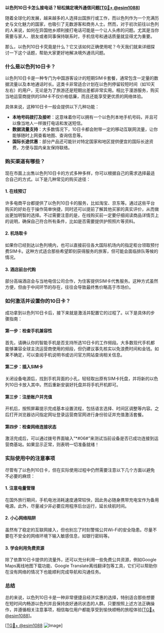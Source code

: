 **以色列10日卡怎么接电话？轻松搞定境外通信问题[[TG💪+ @esim1088](https://t.me/s/esim1088)]**

随着全球化的发展，越来越多的人选择出国旅行或工作，而以色列作为一个充满历史与文化魅力的国家，也吸引了无数游客和商务人士。然而，对于初次前往以色列的人来说，如何在异国他乡顺利接打电话可能是一个让人头疼的问题。尤其是当你需要与家人、朋友或者同事保持联系时，手机信号和通话质量就显得尤为重要。

那么，以色列10日卡究竟是什么？它又该如何正确使用呢？今天我们就来详细探讨一下这个话题，帮助大家更好地解决境外通讯问题。

### 什么是以色列10日卡？

以色列10日卡是一种专门为中国游客设计的短期SIM卡套餐，通常包含一定量的数据流量以及本地通话时长。这类卡非常适合计划在以色列停留较短时间（如10天左右）的用户，无论是为了旅游还是短期出差都非常实用。相比于漫游服务，购买当地运营商提供的SIM卡不仅价格低廉，而且还能享受更优质的网络体验。

具体来说，这种10日卡一般会提供以下几种功能：
- **本地号码拨打及接听**：这意味着你可以拥有一个以色列本地手机号码，并且可以像当地人一样拨打电话和发送短信。
- **数据流量支持**：大多数情况下，10日卡都会附带一定的移动互联网流量，让你能够随时上网查看地图、查询信息等。
- **国际长途优惠**：部分产品还可能针对特定国家和地区提供便宜的国际长途资费，方便与国内亲友保持联络。

### 购买渠道有哪些？

现在市面上出售以色列10日卡的方式多种多样，你可以根据自己的需求选择最适合自己的方式。以下是几种常见的购买途径：

#### 1. 在线预订
许多电商平台都提供了以色列10日卡的服务，比如淘宝、京东等。通过这些平台购买的好处在于操作简单快捷，同时还可以提前了解其他买家的真实评价，从而做出更加明智的选择。不过需要注意的是，在线购买前一定要仔细阅读商品详情页上的说明，确保自己符合所有条件，比如是否需要提供护照照片等资料。

#### 2. 机场取卡
如果你已经到达以色列境内，也可以直接前往各大国际机场内的指定柜台领取预付费SIM卡。这种方式适合那些希望即刻获得服务的旅客，但可能会面临排队等候的情况。

#### 3. 酒店前台代购
部分高端酒店会与当地电信公司合作，为住客提供SIM卡代售服务。这种方式虽然方便，但由于中间环节的存在，往往会导致最终售价略高于市场价。

### 如何激活并设置你的10日卡？

成功拿到以色列10日卡后，接下来就是激活并配置它的过程了。以下是具体的步骤指南：

#### 第一步：检查手机兼容性
首先，请确认你的智能手机是否支持所选10日卡的工作频段。大多数现代手机都能够兼容全球主流运营商使用的频段，但仍建议事先核实以免浪费时间和金钱。如果不确定，可以查阅手机说明书或访问官方网站查询相关信息。

#### 第二步：插入SIM卡
关闭设备电源后，找到手机背面的小孔，轻轻取出原有SIM卡托盘，并将新的以色列10日卡放入其中。然后重新安装好托盘并将手机开机即可。

#### 第三步：注册账户并充值
开机后，按照屏幕提示完成基本设置流程，包括语言选择、时间区调整等内容。之后打开浏览器访问指定网址登录运营商官网进行身份验证并充值激活套餐。

#### 第四步：检查网络连接状态
激活完成后，可以通过拨号界面输入“*#06#”来测试当前设备是否已成功连接到运营商基站。如果显示正常，则表明一切准备就绪！

### 实际使用中的注意事项

尽管有了以色列10日卡，但在实际使用过程中仍然需要注意以下几个方面以避免不必要的麻烦：

#### 1. 注意电量管理
在国外旅行期间，手机电池消耗速度通常较快，因此务必随身携带充电宝作为备用电源。此外，尽量减少非必要应用程序后台运行，延长续航时间。

#### 2. 小心网络陷阱
虽然有了稳定的互联网接入，但也别忘了时刻警惕公共Wi-Fi的安全隐患。尽量不要在不安全的网络环境下输入敏感信息，如银行密码等。

#### 3. 学会利用免费资源
除了依靠10日卡提供的流量外，还可以充分利用一些免费公共资源，例如Google Maps离线地图下载功能、Google Translate离线翻译包等工具，它们可以帮助你在没有网络的情况下也能顺利完成导航和沟通任务。

### 总结

总的来说，以色列10日卡是一种非常便捷且经济实惠的选择，特别适合那些想要在短时间内畅游以色列并且保持良好通讯状态的人群。只要按照上述方法正确操作，并遵循相关注意事项，相信每位用户都能享受到愉快顺畅的旅程体验[[TG💪+ @esim1088](https://t.me/s/esim1088)]。

[[TG💪+ @esim1088](https://t.me/s/esim1088) ![Image](https://i.postimg.cc/4NQfJmqS/Snipaste-2025-05-13-00-14-12.png)]